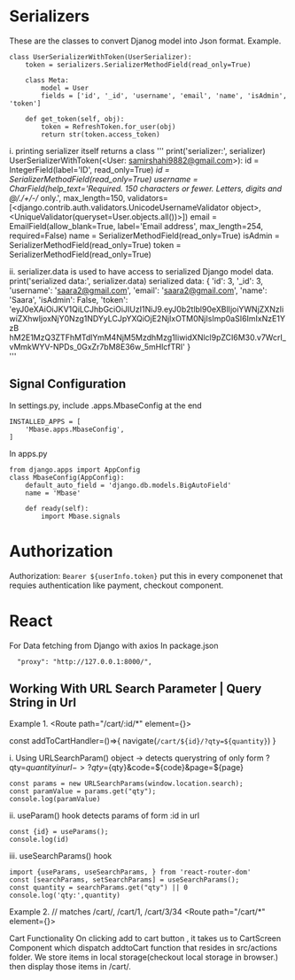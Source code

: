 # Serializers 
These are the classes to convert Djanog model into Json format.
Example.
```
class UserSerializerWithToken(UserSerializer):
    token = serializers.SerializerMethodField(read_only=True)

    class Meta:
        model = User
        fields = ['id', '_id', 'username', 'email', 'name', 'isAdmin', 'token']

    def get_token(self, obj):
        token = RefreshToken.for_user(obj)
        return str(token.access_token)
```

i. printing serializer itself returns a class
'''
print('serializer:', serializer)
UserSerializerWithToken(<User: samirshahi9882@gmail.com>):
    id = IntegerField(label='ID', read_only=True)
    _id = SerializerMethodField(read_only=True)
    username = CharField(help_text='Required. 150 characters or fewer. Letters, digits and @/./+/-/_ only.', max_length=150, validators=[<django.contrib.auth.validators.UnicodeUsernameValidator object>, <UniqueValidator(queryset=User.objects.all())>])
    email = EmailField(allow_blank=True, label='Email address', max_length=254, required=False)
    name = SerializerMethodField(read_only=True)
    isAdmin = SerializerMethodField(read_only=True)
    token = SerializerMethodField(read_only=True)
    
ii. serializer.data is used to have access to serialized Django model data.    
print('serialized data:', serializer.data)
serialized data: {
      'id': 3,
      '_id': 3, 
      'username': 'saara2@gmail.com', 
      'email': 'saara2@gmail.com', 
      'name': 'Saara', 
      'isAdmin': False, 
      'token': 'eyJ0eXAiOiJKV1QiLCJhbGciOiJIUzI1NiJ9.eyJ0b2tlbl90eXBlIjoiYWNjZXNzIiwiZXhwIjoxNjY0Nzg1NDYyLCJpYXQiOjE2NjIxOTM0NjIsImp0aSI6ImIxNzE1YzB
      hM2E1MzQ3ZTFhMTdlYmM4NjM5MzdhMzg1IiwidXNlcl9pZCI6M30.v7WcrI_vMmkWYV-NPDs_0GxZr7bM8E36w_5mHlcfTRI'
    }    
'''

## Signal Configuration
In settings.py, include .apps.MbaseConfig at the end
```
INSTALLED_APPS = [
    'Mbase.apps.MbaseConfig',
]
```

In apps.py
```
from django.apps import AppConfig
class MbaseConfig(AppConfig):
    default_auto_field = 'django.db.models.BigAutoField'
    name = 'Mbase'
    
    def ready(self):
        import Mbase.signals
```


# Authorization
  Authorization: `Bearer ${userInfo.token}`
  put this in every componenet that requies authentication like payment, checkout component.

# React 

For Data fetching from Django with axios
In package.json
```
  "proxy": "http://127.0.0.1:8000/",
```


## Working With URL Search Parameter | Query String in Url

Example 1.
<Route path="/cart/:id/*" element={<CartScreen />}></Route>  

const addToCartHandler=()=>{
    navigate(`/cart/${id}/?qty=${quantity}`)
}

i. Using URLSearchParam() object
-> detects querystring of only form ?qty=${quantity} in url
-> ?qty=${qty}&code=${code}&page=${page}

```
const params = new URLSearchParams(window.location.search);
const paramValue = params.get("qty");
console.log(paramValue)
```

ii. useParam() hook detects params of form :id in url
```
const {id} = useParams();
console.log(id)
```

iii. useSearchParams() hook
```
import {useParams, useSearchParams, } from 'react-router-dom'
const [searchParams, setSearchParams] = useSearchParams();
const quantity = searchParams.get("qty") || 0
console.log('qty:',quantity)
```

Example 2.
// matches /cart/, /cart/1, /cart/3/34
  <Route path="/cart/*" element={<CartScreen />}></Route>

  Cart Functionality
  On clicking add to cart button , it takes us to CartScreen Component which dispatch addtoCart function that resides in src/actions folder.
  We store items in local storage(checkout local storage in browser.) then display those items in /cart/.
